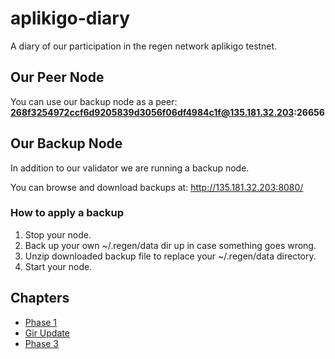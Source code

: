 # aplikigo-diary

A diary of our participation in the regen network aplikigo testnet.

## Our Peer Node

You can use our backup node as a peer: **268f3254972ccf6d9205839d3056f06df4984c1f@135.181.32.203:26656**

## Our Backup Node

In addition to our validator we are running a backup node.

You can browse and download backups at: http://135.181.32.203:8080/

### How to apply a backup
1. Stop your node.
2. Back up your own ~/.regen/data dir up in case something goes wrong.
3. Unzip downloaded backup file to replace your ~/.regen/data directory.
4. Start your node.

## Chapters

* [Phase 1](phase-1/README.md)
* [Gir Update](gir_update/README.md)
* [Phase 3](phase-3/README.md)

